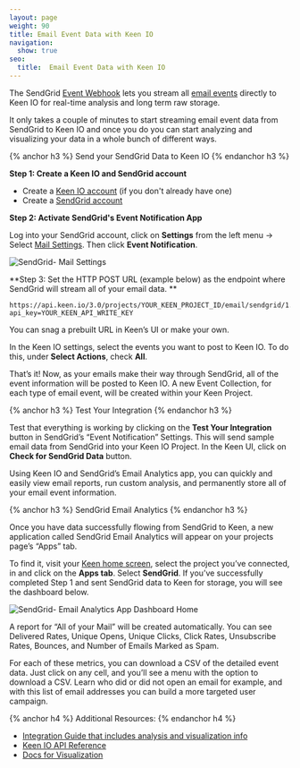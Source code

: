 ```yaml
---
layout: page
weight: 90
title: Email Event Data with Keen IO
navigation:
  show: true
seo:
  title:  Email Event Data with Keen IO
---
```


The SendGrid [Event Webhook]({{root_url}}/API_Reference/Webhooks/event.html) lets you stream all [email events]({{root_url}}/User_Guide/email_activity.html#-Email-Events) directly to Keen IO for real-time analysis and long term raw storage.

It only takes a couple of minutes to start streaming email event data from SendGrid to Keen IO and once you do you can start analyzing and visualizing your data in a whole bunch of different ways.

{% anchor h3 %}
Send your SendGrid Data to Keen IO
{% endanchor h3 %}

**Step 1: Create a Keen IO and SendGrid account**

* Create a <a href="https://keen.io/signup">Keen IO account</a> (if you don't already have one)
* Create a <a href="https://sendgrid.com/user/signup"> SendGrid account</a>


**Step 2: Activate SendGrid's Event Notification App**

Log into your SendGrid account, click on **Settings** from the left menu → Select <a href="http://app.sendgrid.com/settings/mail_settings">Mail Settings</a>. Then click **Event Notification**.

![SendGrid- Mail Settings]({{root_url}}/images/keen/sendgrid_mailsettings_eventnotification.png)

**Step 3: Set the HTTP POST URL (example below) as the endpoint where SendGrid will stream all of your email data. **

```
https://api.keen.io/3.0/projects/YOUR_KEEN_PROJECT_ID/email/sendgrid/1.0?api_key=YOUR_KEEN_API_WRITE_KEY
```
You can snag a prebuilt URL in Keen’s UI or make your own.  

In the Keen IO settings, select the events you want to post to Keen IO. To do this, under **Select Actions**, check **All**.

That’s it! Now, as your emails make their way through SendGrid, all of the event information will be posted to Keen IO. A new Event Collection, for each type of email event, will be created within your Keen Project.

{% anchor h3 %}
Test Your Integration
{% endanchor h3 %}

Test that everything is working by clicking  on the **Test Your Integration** button in SendGrid’s “Event Notification” Settings. This will send sample email data from SendGrid into your Keen IO Project. In the Keen UI, click on **Check for SendGrid Data** button.

Using Keen IO and SendGrid’s Email Analytics app, you can quickly and easily view email reports, run custom analysis, and permanently store all of your email event information.

{% anchor h3 %}
SendGrid Email Analytics
{% endanchor h3 %}

Once you have data successfully flowing from SendGrid to Keen, a new application called SendGrid Email Analytics will appear on your projects page’s “Apps” tab.

To find it, visit your [Keen home screen](https://keen.io/home), select the project you’ve connected, in and click on the **Apps tab**. Select **SendGrid**. If you’ve successfully completed Step 1 and sent SendGrid data to Keen for storage, you will see the dashboard below.

![SendGrid- Email Analytics App Dashboard Home]({{root_url}}/images/keen/sendgrid_email_analytics_dashboard.png)

A report for “All of your Mail” will be created automatically. You can see Delivered Rates, Unique Opens, Unique Clicks, Click Rates, Unsubscribe Rates, Bounces, and Number of Emails Marked as Spam.

For each of these metrics, you can download a CSV of the detailed event data. Just click on any cell, and you’ll see a menu with the option to download a CSV. Learn who did or did not open an email for example, and with this list of email addresses you can build a more targeted user campaign.


{% anchor h4 %}
Additional Resources:
{% endanchor h4 %}

- [Integration Guide that includes analysis and visualization info](https://sendgrid.com/docs/Integrate/Tutorials/analytics_with_keen_io.html)
- [Keen IO API Reference](https://keen.io/docs/api/)
- [Docs for Visualization](https://keen.io/docs/visualize/)
